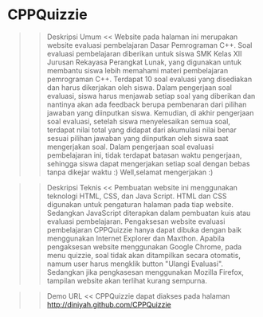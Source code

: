 CPPQuizzie
==========

>> Deskripsi Umum <<
Website pada halaman ini merupakan website evaluasi pembelajaran Dasar Pemrograman C++. Soal evaluasi pembelajaran
diberikan untuk siswa SMK Kelas XII Jurusan Rekayasa Perangkat Lunak, yang digunakan untuk membantu siswa lebih memahami
materi pembelajaran pemrograman C++. Terdapat 10 soal evaluasi yang disediakan dan harus dikerjakan oleh siswa. Dalam
pengerjaan soal evaluasi, siswa harus menjawab setiap soal yang diberikan dan nantinya akan ada feedback berupa pembenaran
dari pilihan jawaban yang diinputkan siswa. Kemudian, di akhir pengerjaan soal evaluasi, setelah siswa menyelesaikan semua
soal, terdapat nilai total yang didapat dari akumulasi nilai benar sesuai pilihan jawaban yang diinputkan oleh siswa saat
mengerjakan soal. Dalam pengerjaan soal evaluasi pembelajaran ini, tidak terdapat batasan waktu pengerjaan, sehingga siswa
dapat mengerjakan setiap soal dengan bebas tanpa dikejar waktu :) Well,selamat mengerjakan :)

>> Deskripsi Teknis <<
Pembuatan website ini menggunakan teknologi HTML, CSS, dan Java Script. HTML dan CSS digunakan untuk pengaturan halaman pada
tiap website. Sedangkan JavaScript diterapkan dalam pembuatan kuis atau evaluasi pembelajaran. Pengaksesan website evaluasi
pembelajaran CPPQuizzie hanya dapat dibuka dengan baik menggunakan Internet Explorer dan Maxthon. Apabila pengaksesan website
menggunakan Google Chrome, pada menu quizzie, soal tidak akan ditampilkan secara otomatis, namum user harus mengklik button
"Ulangi Evaluasi". Sedangkan jika pengkasesan menggunakan Mozilla Firefox, tampilan website akan terlihat kurang sempurna.

>> Demo URL <<
CPPQuizzie dapat diakses pada halaman http://diniyah.github.com/CPPQuizzie